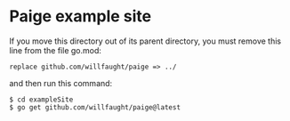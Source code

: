 # Paige example site

If you move this directory out of its parent directory,
you must remove this line from the file go.mod:

```
replace github.com/willfaught/paige => ../
```

and then run this command:

```
$ cd exampleSite
$ go get github.com/willfaught/paige@latest
```
